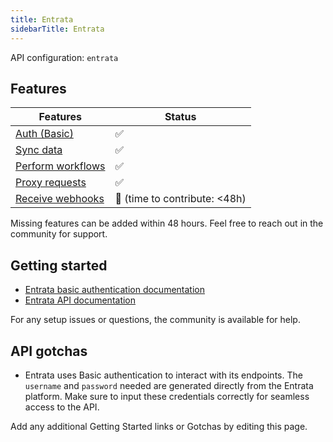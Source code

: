 ```yaml
---
title: Entrata
sidebarTitle: Entrata
---
```


API configuration: `entrata`

## Features

| Features | Status |
| - | - |
| [Auth (Basic)](/integrate/guides/authorize-an-api) | ✅ |
| [Sync data](/integrate/guides/sync-data-from-an-api) | ✅ |
| [Perform workflows](/integrate/guides/perform-workflows-with-an-api) | ✅ |
| [Proxy requests](/integrate/guides/proxy-requests-to-an-api) | ✅ |
| [Receive webhooks](/integrate/guides/receive-webhooks-from-an-api) | 🚫 (time to contribute: &lt;48h) |

Missing features can be added within 48 hours. Feel free to reach out in the community for support.

## Getting started

-   [Entrata basic authentication documentation](https://docs.entrata.com/api/v1/documentation)
-   [Entrata API documentation](https://docs.entrata.com/api/v1/documentation)

For any setup issues or questions, the community is available for help.

## API gotchas

- Entrata uses Basic authentication to interact with its endpoints. The `username` and `password` needed are generated directly from the Entrata platform. Make sure to input these credentials correctly for seamless access to the API.

Add any additional Getting Started links or Gotchas by editing this page.

